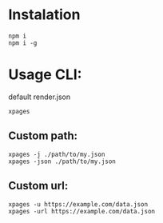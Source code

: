 # **Instalation**

    npm i
    npm i -g


# Usage CLI:

default render.json

    xpages 



## Custom path:

    xpages -j ./path/to/my.json
    xpages -json ./path/to/my.json


## Custom url:

    xpages -u https://example.com/data.json
    xpages -url https://example.com/data.json
